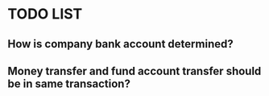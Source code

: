 # TODO LIST
## How is company bank account determined?
## Money transfer and fund account transfer should be in same transaction?